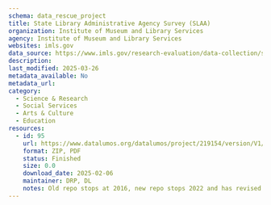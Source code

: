 ```yaml
---
schema: data_rescue_project 
title: State Library Administrative Agency Survey (SLAA)
organization: Institute of Museum and Library Services
agency: Institute of Museum and Library Services
websites: imls.gov
data_source: https://www.imls.gov/research-evaluation/data-collection/state-library-administrative-agency-survey
description: 
last_modified: 2025-03-26
metadata_available: No
metadata_url: 
category:
  - Science & Research 
  - Social Services 
  - Arts & Culture 
  - Education 
resources:
  - id: 95
    url: https://www.datalumos.org/datalumos/project/219154/version/V1/view
    format: ZIP, PDF
    status: Finished
    size: 0.0
    download_date: 2025-02-06
    maintainer: DRP, DL
    notes: Old repo stops at 2016, new repo stops 2022 and has revised versions of older data. Suggest delete old
---
```

